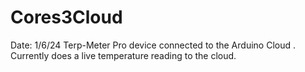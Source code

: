 # Cores3Cloud
Date: 1/6/24
Terp-Meter Pro device connected to the Arduino Cloud . 
Currently does a live temperature reading to the cloud. 
